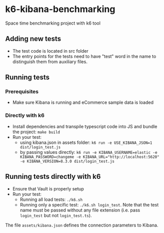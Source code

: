 # k6-kibana-benchmarking
Space time benchmarking project with k6 tool

## Adding new tests
 - The test code is located in src folder
 - The entry points for the tests need to have "test" word in the name to distinguish them from auxiliary files.

## Running tests

### Prerequisites

 - Make sure Kibana is running and eCommerce sample data is loaded

### Directly with k6

 - Install dependencies and transpile typescript code into JS and bundle the project: `make build`
 - Run your test:
    - using kibana.json in assets folder: `k6 run -e USE_KIBANA_JSON=1 dist/login_test.js`
    - by passing values directly: `k6 run -e KIBANA_USERNAME=elastic -e KIBANA_PASSWORD=changeme -e KIBANA_URL="http://localhost:5620" -e KIBANA_VERSION=8.3.0 dist/login_test.js`
## Running tests directly with k6

 - Ensure that Vault is properly setup
 - Run your test:
    - Running all load tests: `./k6.sh`
    - Running only a specific test: `./k6.sh login_test`. Note that the test name must be passed without any file extension (i.e. pass `login_test` but not `login_test.ts`).

The file `assets/kibana.json` defines the connection parameters to Kibana.